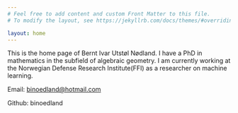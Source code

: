 ```yaml
---
# Feel free to add content and custom Front Matter to this file.
# To modify the layout, see https://jekyllrb.com/docs/themes/#overriding-theme-defaults

layout: home
---
```


This is the home page of Bernt Ivar Utstøl Nødland. I have a PhD in mathematics in the subfield of algebraic geometry. I am currently working at the Norwegian Defense Research Institute(FFI) as a researcher on machine learning.

Email: binoedland@hotmail.com

Github: binoedland
